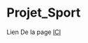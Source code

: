 # Projet_Sport
 Lien De la page [ICI]([https://raharisonkevin.github.io/PraRoz/](https://raharisonkevin.github.io/Projet_Sport/))
